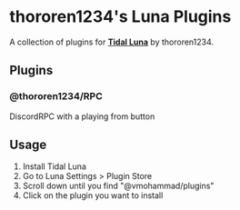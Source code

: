 # thororen1234's Luna Plugins

A collection of plugins for **[Tidal Luna](https://github.com/Inrixia/TidaLuna)** by thororen1234.

## Plugins

### @thororen1234/RPC

DiscordRPC with a playing from button

## Usage

1. Install Tidal Luna
2. Go to Luna Settings > Plugin Store
3. Scroll down until you find "@vmohammad/plugins"
4. Click on the plugin you want to install
